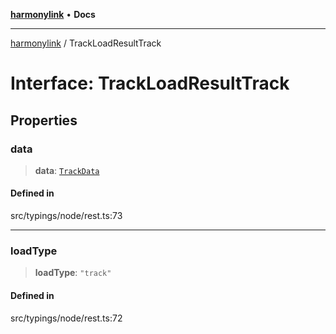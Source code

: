 [**harmonylink**](../README.md) • **Docs**

***

[harmonylink](../globals.md) / TrackLoadResultTrack

# Interface: TrackLoadResultTrack

## Properties

### data

> **data**: [`TrackData`](TrackData.md)

#### Defined in

src/typings/node/rest.ts:73

***

### loadType

> **loadType**: `"track"`

#### Defined in

src/typings/node/rest.ts:72
